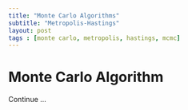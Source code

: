 ```yaml
---
title: "Monte Carlo Algorithms"
subtitle: "Metropolis-Hastings"
layout: post
tags : [monte carlo, metropolis, hastings, mcmc]
---
```


# Monte Carlo Algorithm

Continue ...
